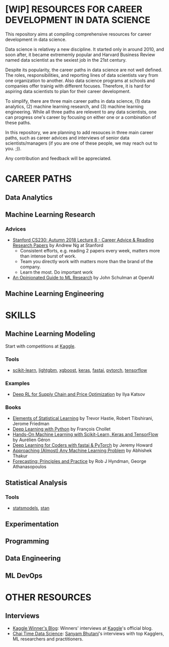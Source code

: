 # [WIP] RESOURCES FOR CAREER DEVELOPMENT IN DATA SCIENCE

This repository aims at compiling comprehensive resources for career development in data science.

Data science is relativey a new discipline. It started only in around 2010, and soon after, it became extrememly popular and Harvard Business Review named data scientist as the sexiest job in the 21st century.

Despite its popularity, the career paths in data science are not well defined. The roles, responsibilities, and reporting lines of data scientists vary from one organization to another. Also data science programs at schools and companies offer trainig with different focuses. Therefore, it is hard for aspiring data scientists to plan for their career development.

To simplify, there are three main career paths in data science, (1) data analytics, (2) machine learning research, and (3) machine learning engineering. While all three paths are relevent to any data scientists, one can progress one's career by focusing on either one or a combination of these paths.

In this repository, we are planning to add resouces in three main career paths, such as career advices and interviews of senior data scientists/managers (if you are one of these people, we may reach out to you. ;)).

Any contribution and feedback will be appreciated.

# CAREER PATHS

## Data Analytics

## Machine Learning Research

### Advices

* [Stanford CS230: Autumn 2018 Lecture 8 - Career Advice & Reading Research Papers](https://youtu.be/733m6qBH-jI) by Andrew Ng at Stanford
  * Consistent efforts, e.g. reading 2 papers every week, matters more than intense burst of work.
  * Team you directly work with matters more than the brand of the company.
  * Learn the most. Do important work
* [An Opinionated Guide to ML Research](http://joschu.net/blog/opinionated-guide-ml-research.html) by John Schulman at OpenAI

## Machine Learning Engineering


# SKILLS

## Machine Learning Modeling
Start with competitions at [Kaggle](https://kaggle.com).

### Tools
* [scikit-learn](https://scikit-learn.org/), [lightgbm](https://github.com/microsoft/LightGBM), [xgboost](https://xgboost.readthedocs.io/en/latest/), [keras](https://keras.io/), [fastai](https://github.com/fastai/fastai), [pytorch](https://pytorch.org/), [tensorflow](https://www.tensorflow.org/)

### Examples
* [Deep RL for Supply Chain and Price Optimization](https://blog.griddynamics.com/deep-reinforcement-learning-for-supply-chain-and-price-optimization/) by Ilya Katsov

### Books
* [Elements of Statistical Learning](https://web.stanford.edu/~hastie/ElemStatLearn/) by Trevor Hastie, Robert Tibshirani, Jerome Friedman
* [Deep Learning with Python](https://amzn.to/3fSkndP) by François Chollet
* [Hands-On Machine Learning with Scikit-Learn, Keras and TensorFlow](https://amzn.to/3hXeZI3) by Aurélien Géron
* [Deep Learning for Coders with fastai & PyTorch](https://amzn.to/3hUCDVE) by Jeremy Howard
* [Approaching (Almost) Any Machine Learning Problem](https://amzn.to/31922oI) by Abhishek Thakur
* [Forecasting: Principles and Practice](https://otexts.com/fpp2/) by Rob J Hyndman, George Athanasopoulos

## Statistical Analysis

### Tools
* [statsmodels](https://www.statsmodels.org/stable/index.html), [stan](https://mc-stan.org/)

## Experimentation

## Programming

## Data Engineering

## ML DevOps


# OTHER RESOURCES

## Interviews
* [Kaggle Winner's Blog](https://medium.com/kaggle-blog): Winners' interviews at [Kaggle](https://kaggle.com)'s official blog.
* [Chai Time Data Science](https://hackernoon.com/u/ctdsshow): [Sanyam Bhutani](https://github.com/init27)'s interviews with top Kagglers, ML researchers and practitioners.

